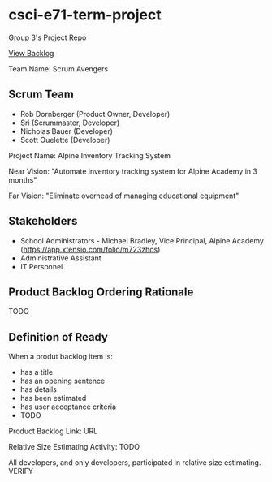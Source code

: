 # csci-e71-term-project
Group 3's Project Repo

[View Backlog](https://github.com/scottx611x/csci-e71-term-project/projects/1)

Team Name: Scrum Avengers

Scrum Team
----------
* Rob Dornberger (Product Owner, Developer)
* Sri  (Scrummaster, Developer)
* Nicholas Bauer (Developer)
* Scott Ouelette (Developer)

Project Name: Alpine Inventory Tracking System

Near Vision: "Automate inventory tracking system for Alpine Academy in 3 months"

Far Vision: "Eliminate overhead of managing educational equipment"

Stakeholders
------------
* School Administrators - Michael Bradley, Vice Principal, Alpine Academy (https://app.xtensio.com/folio/m723zhos)
* Administrative Assistant
* IT Personnel

Product Backlog Ordering Rationale
----------------------------------
TODO

Definition of Ready
-------------------
When a produt backlog item is:
 * has a title
 * has an opening sentence
 * has details
 * has been estimated
 * has user acceptance criteria
 * TODO
 
 Product Backlog Link: URL
 
 Relative Size Estimating Activity: TODO
 
 All developers, and only developers, participated in relative size estimating. VERIFY
